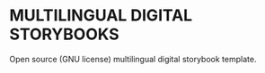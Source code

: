 # MULTILINGUAL DIGITAL STORYBOOKS

Open source (GNU license) multilingual digital storybook template.